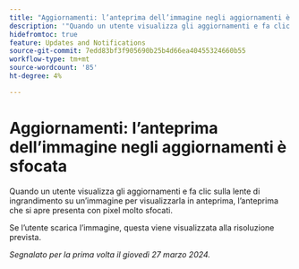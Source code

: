 ```yaml
---
title: "Aggiornamenti: l’anteprima dell’immagine negli aggiornamenti è sfocata"
description: '"Quando un utente visualizza gli aggiornamenti e fa clic sulla lente di ingrandimento su un’immagine per visualizzarla in anteprima, l’anteprima che si apre è estremamente sfocata e con pixel".'
hidefromtoc: true
feature: Updates and Notifications
source-git-commit: 7edd83bf3f905690b25b4d66ea40455324660b55
workflow-type: tm+mt
source-wordcount: '85'
ht-degree: 4%

---
```



# Aggiornamenti: l’anteprima dell’immagine negli aggiornamenti è sfocata

Quando un utente visualizza gli aggiornamenti e fa clic sulla lente di ingrandimento su un’immagine per visualizzarla in anteprima, l’anteprima che si apre presenta con pixel molto sfocati.

Se l’utente scarica l’immagine, questa viene visualizzata alla risoluzione prevista.

_Segnalato per la prima volta il giovedì 27 marzo 2024._

